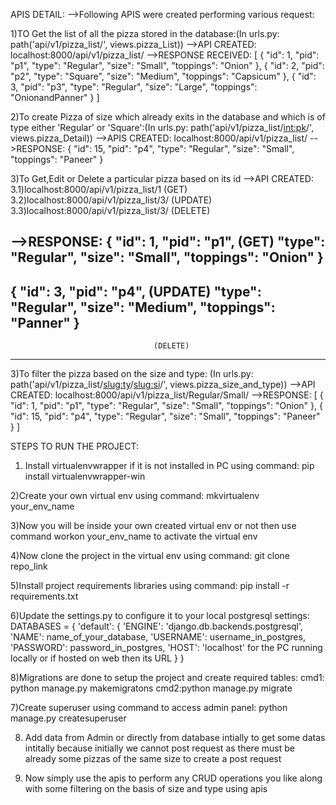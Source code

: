 APIS DETAIL:
-->Following APIS were created performing various request:

1)TO Get the list of all the pizza stored in the database:(In urls.py: path('api/v1/pizza_list/', views.pizza_List))
-->API CREATED: localhost:8000/api/v1/pizza_list/
-->RESPONSE RECEIVED:
[
    {
        "id": 1,
        "pid": "p1",
        "type": "Regular",
        "size": "Small",
        "toppings": "Onion"
    },
    {
        "id": 2,
        "pid": "p2",
        "type": "Square",
        "size": "Medium",
        "toppings": "Capsicum"
    },
    {
        "id": 3,
        "pid": "p3",
        "type": "Regular",
        "size": "Large",
        "toppings": "OnionandPanner"
    }
]

2)To create Pizza of size which already exits in the database and which is of type either 'Regular' or 'Square':(In urls.py: path('api/v1/pizza_list/<int:pk>/', views.pizza_Detail))
-->APIS CREATED: localhost:8000/api/v1/pizza_list/
-->RESPONSE:
{
    "id": 15,
    "pid": "p4",
    "type": "Regular",
    "size": "Small",
    "toppings": "Paneer"
}

3)To Get,Edit or Delete a particular pizza based on its id
-->API CREATED: 3.1)localhost:8000/api/v1/pizza_list/1          (GET)
                3.2)localhost:8000/api/v1/pizza_list/3/         (UPDATE)
                3.3)localhost:8000/api/v1/pizza_list/3/         (DELETE)

-->RESPONSE:
{
    "id": 1,
    "pid": "p1",                    (GET)
    "type": "Regular",
    "size": "Small",
    "toppings": "Onion"
}                
------------------------------------------------
{
    "id": 3,
    "pid": "p4",                    (UPDATE)
    "type": "Regular",
    "size": "Medium",
    "toppings": "Panner"
}
--------------------------------------------------
                                    (DELETE)
--------------------------------------------------


3)To filter the pizza based on the size and type: (In urls.py: path('api/v1/pizza_list/<slug:ty>/<slug:si>/', views.pizza_size_and_type))
-->API CREATED: localhost:8000/api/v1/pizza_list/Regular/Small/
-->RESPONSE:
[
    {
        "id": 1,
        "pid": "p1",
        "type": "Regular",
        "size": "Small",
        "toppings": "Onion"
    },
    {
        "id": 15,
        "pid": "p4", 
        "type": "Regular",
        "size": "Small",
        "toppings": "Paneer"
    }
]

STEPS TO RUN THE PROJECT:
1) Install virtualenvwrapper if it is not installed in PC using command:
    pip install virtualenvwrapper-win
    
2)Create your own virtual env using command:
    mkvirtualenv your_env_name
    
3)Now you will be inside your own created virtual env or not then use command
    workon your_env_name 
        to activate the virtual env
        
4)Now clone the project in the virtual env using command: 
    git clone repo_link
    
5)Install project requirements libraries using command:
    pip install -r requirements.txt
 
6)Update the settings.py to configure it to your local postgresql settings:
    DATABASES = {
         'default': {
        'ENGINE': 'django.db.backends.postgresql',
         'NAME': name_of_your_database,
        'USERNAME': username_in_postgres,
        'PASSWORD': password_in_postgres,
        'HOST': 'localhost' for the PC running locally or if hosted on web then its URL 
    }
}

8)Migrations are done to setup the project and create required tables:
cmd1: python manage.py makemigratons
cmd2:python manage.py migrate

7)Create superuser using command to access admin panel:
    python manage.py createsuperuser

8) Add data from Admin or directly from database intially to get some datas intitally because initially we cannot post request as there must be already some pizzas of the same size 
to create a post request

9) Now simply use the apis to perform any CRUD operations you like along with some filtering on the basis of size and type using apis

